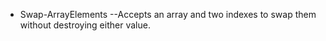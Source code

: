 - Swap-ArrayElements
  --Accepts an array and two indexes to swap them without destroying either value.
